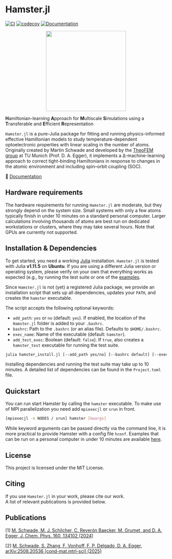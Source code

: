 # Hamster.jl

[![CI](https://github.com/mschwade-code/Hamster.jl/actions/workflows/runtests.yaml/badge.svg)](https://github.com/mschwade-code/Hamster.jl/actions/workflows/runtests.yaml)
[![codecov](https://codecov.io/gh/TheoFEM-TUM/Hamster.jl/graph/badge.svg?token=8MW6VZYIE2)](https://codecov.io/gh/TheoFEM-TUM/Hamster.jl)
[![Documentation](https://img.shields.io/badge/docs-dev-blue.svg)](https://theofem-tum.github.io/Hamster.jl/dev/)

<p align="center">
  <img width="250" height="250" src="docs/src/assets/logo.png">
</p>

**H**amiltonian-learning **A**pproach for **M**ultiscale **S**imulations using a **T**ransferable and **E**fficient **R**epresentation

`Hamster.jl` is a pure-Julia package for fitting and running physics-informed effective Hamiltonian models to study temperature-dependent optoelectronic properties with linear scaling in the number of atoms. Originally created by Martin Schwade and developed by the [TheoFEM group](https://theofem.de/) at TU Munich (Prof. D. A. Egger), it implements a Δ-machine-learning approach to correct tight-binding Hamiltonians in response to changes in the atomic environment and including spin–orbit coupling (SOC).

📖 [Documentation](https://theofem-tum.github.io/Hamster.jl/dev/)

## Hardware requirements

The hardware requirements for running `Hamster.jl` are moderate, but they strongly depend on the system size. Small systems with only a few atoms typically finish in under 10 minutes on a standard personal computer. Larger calculations involving thousands of atoms are best run on dedicated workstations or clusters, where they may take several hours. Note that GPUs are currently not supported.

## Installation & Dependencies

To get started, you need a working [Julia](https://julialang.org/install/) installation. `Hamster.jl` is tested with Julia **v1.11.5** on **Ubuntu**. If you are using a different Julia version or operating system, please verify on your own that everything works as expected (e.g., by running the test suite or one of the [examples](https://theofem-tum.github.io/Hamster.jl/dev/examples/examples/).

Since `Hamster.jl` is not (yet) a registered Julia package, we provide an installation script that sets up all dependencies, updates your `PATH`, and creates the `hamster` executable.

The script accepts the following optional keywords:
- `add_path`: `yes` or `no` (default: `yes`). If enabled, the location of the `Hamster.jl` folder is added to your `.bashrc`.  
- `bashrc`: Path to the `.bashrc` (or an alias file). Defaults to `$HOME/.bashrc`.  
- `exec_name`: Name of the executable (default: `hamster`).  
- `add_test_exec`: Boolean (default: `false`). If `true`, also creates a `hamster_test` executable for running the test suite.

```bash
julia hamster_install.jl [--add_path yes/no] [--bashrc default] [--exec_name hamster] [--add_test_exec]
```

Installing dependencies and running the test suite may take up to 10 minutes. A detailed list of dependencies can be found in the 
`Project.toml` file.

## Quickstart

You can run start Hamster by calling the `hamster` executable. To make use of MPI parallelization you need add `mpiexecjl` or `srun` in front.

```bash
[mpiexecjl -n NODES / srun] hamster [kwargs]
```

While keyword arguments can be passed directly via the command line, it is more practical to provide Hamster with a config file `hconf`. Examples that can be run on a personal computer in under 10 minutes are available [here](https://theofem-tum.github.io/Hamster.jl/dev/examples/examples/).

## License
This project is licensed under the MIT License.

## Citing
If you use `Hamster.jl` in your work, please cite our work.  
A list of relevant publications is provided below.

## Publications

[1] [M. Schwade, M. J. Schilcher, C. Reverón Baecker, M. Grumet, and D. A. Egger, J. Chem. Phys. 160, 134102 (2024)](https://pubs.aip.org/aip/jcp/article/160/13/134102/3280389/Temperature-transferable-tight-binding-model-using)

[2] [M. Schwade, S. Zhang, F. Vonhoff, F. P. Delgado, D. A. Egger, arXiv:2508.20536 [cond-mat.mtrl-sci] (2025)](https://arxiv.org/abs/2508.20536)